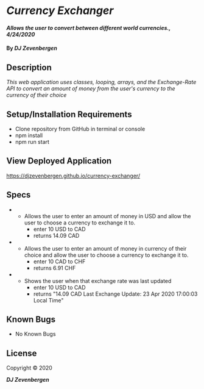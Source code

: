 # _Currency Exchanger_

#### _Allows the user to convert between different world currencies., 4/24/2020_

#### By _**DJ Zevenbergen**_

## Description

_This web application uses classes, looping, arrays, and the Exchange-Rate API to convert an amount of money from the user's currency to the currency of their choice_

## Setup/Installation Requirements

* Clone repository from GitHub in terminal or console
* npm install
* npm run start

## View Deployed Application
https://djzevenbergen.github.io/currency-exchanger/

## Specs

* - Allows the user to enter an amount of money in USD and allow the user to choose a currency to exchange it to.
    * enter 10 USD to CAD
    * returns 14.09 CAD

* - Allows the user to enter an amount of money in currency of their choice and allow the user to choose a currency to exchange it to.
    * enter 10 CAD to CHF
    * returns 6.91 CHF

* - Shows the user when that exchange rate was last updated
    * enter 10 USD to CAD
    * returns "14.09 CAD Last Exchange Update: 23 Apr 2020 17:00:03 Local Time"


    

## Known Bugs
* No Known Bugs

## License

Copyright © 2020

**_DJ Zevenbergen_**
